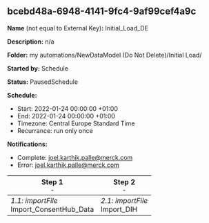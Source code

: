 ## bcebd48a-6948-4141-9fc4-9af99cef4a9c

**Name** (not equal to External Key)**:** Initial_Load_DE

**Description:** n/a

**Folder:** my automations/NewDataModel (Do Not Delete)/Initial Load/

**Started by:** Schedule

**Status:** PausedSchedule

**Schedule:**

* Start: 2022-01-24 00:00:00 +01:00
* End: 2022-01-24 00:00:00 +01:00
* Timezone: Central Europe Standard Time
* Recurrance: run only once

**Notifications:**

* Complete: joel.karthik.palle@merck.com
* Error: joel.karthik.palle@merck.com

| Step 1<br>_<small>-</small>_ | Step 2<br>_<small>-</small>_ |
| --- | --- |
| _1.1: importFile_<br>Import_ConsentHub_Data | _2.1: importFile_<br>Import_DIH |
